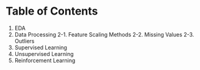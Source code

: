 # Table of Contents
1. EDA
2. Data Processing
    2-1. Feature Scaling Methods
    2-2. Missing Values
    2-3. Outliers
3. Supervised Learning
4. Unsupervised Learning
5. Reinforcement Learning
